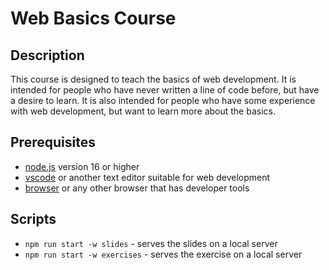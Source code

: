 # Web Basics Course

## Description

This course is designed to teach the basics of web development. It is intended for people who have never written a line of code before, but have a desire to learn. It is also intended for people who have some experience with web development, but want to learn more about the basics.

## Prerequisites

- [node.js](https://nodejs.org/en/) version 16 or higher
- [vscode](https://code.visualstudio.com/) or another text editor suitable for web development
- [browser](https://www.google.com/chrome/) or any other browser that has developer tools

## Scripts

- `npm run start -w slides` - serves the slides on a local server
- `npm run start -w exercises` - serves the exercise on a local server
